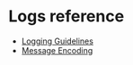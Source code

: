 # Logs reference

* [Logging Guidelines](/docs/contribute/governance/rfcs/0003_logging.md)
* [Message Encoding](/docs/reference/diagnostics/logs/encoding.md)
